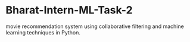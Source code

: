 # Bharat-Intern-ML-Task-2
movie recommendation system using collaborative filtering and machine learning techniques in Python.
